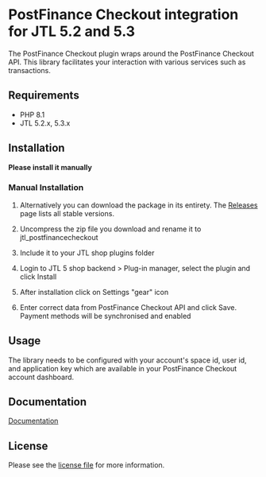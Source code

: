 

PostFinance Checkout integration for JTL 5.2 and 5.3
=============================

The PostFinance Checkout plugin wraps around the PostFinance Checkout API. This library facilitates your interaction with various services such as transactions.

## Requirements

- PHP 8.1
- JTL 5.2.x, 5.3.x

## Installation

**Please install it manually**

### Manual Installation


1. Alternatively you can download the package in its entirety. The [Releases](../../releases) page lists all stable versions.

2. Uncompress the zip file you download and rename it to jtl_postfinancecheckout

3. Include it to your JTL shop plugins folder

4. Login to JTL 5 shop backend > Plug-in manager, select the plugin and click Install

5. After installation click on Settings "gear" icon

6. Enter correct data from PostFinance Checkout API and click Save. Payment methods will be synchronised and enabled


## Usage
The library needs to be configured with your account's space id, user id, and application key which are available in your PostFinance Checkout
account dashboard.

## Documentation

[Documentation](https://plugin-documentation.postfinance-checkout.ch/pfpayments/jtl-5/1.0.38/docs/en/documentation.html)

## License

Please see the [license file](https://github.com/pfpayments/jtl-5/blob/master/LICENSE.txt) for more information.
